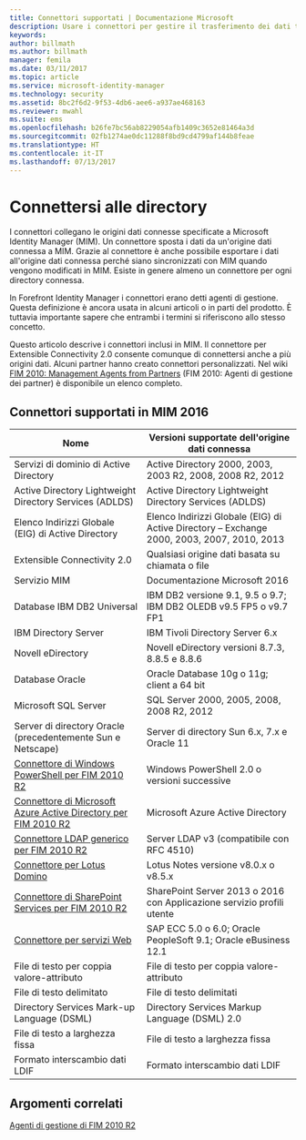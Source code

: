 ```yaml
---
title: Connettori supportati | Documentazione Microsoft
description: Usare i connettori per gestire il trasferimento dei dati tra MIM e le directory.
keywords: 
author: billmath
ms.author: billmath
manager: femila
ms.date: 03/11/2017
ms.topic: article
ms.service: microsoft-identity-manager
ms.technology: security
ms.assetid: 8bc2f6d2-9f53-4db6-aee6-a937ae468163
ms.reviewer: mwahl
ms.suite: ems
ms.openlocfilehash: b26fe7bc56ab8229054afb1409c3652e81464a3d
ms.sourcegitcommit: 02fb1274ae0dc11288f8bd9cd4799af144b8feae
ms.translationtype: HT
ms.contentlocale: it-IT
ms.lasthandoff: 07/13/2017
---
```

# Connettersi alle directory
<a id="connect-to-your-directories" class="xliff"></a>

I connettori collegano le origini dati connesse specificate a Microsoft Identity Manager (MIM). Un connettore sposta i dati da un'origine dati connessa a MIM. Grazie al connettore è anche possibile esportare i dati all'origine dati connessa perché siano sincronizzati con MIM quando vengono modificati in MIM. Esiste in genere almeno un connettore per ogni directory connessa.

In Forefront Identity Manager i connettori erano detti agenti di gestione. Questa definizione è ancora usata in alcuni articoli o in parti del prodotto. È tuttavia importante sapere che entrambi i termini si riferiscono allo stesso concetto.

Questo articolo descrive i connettori inclusi in MIM. Il connettore per Extensible Connectivity 2.0 consente comunque di connettersi anche a più origini dati. Alcuni partner hanno creato connettori personalizzati. Nel wiki [FIM 2010: Management Agents from Partners](http://social.technet.microsoft.com/wiki/contents/articles/1589.fim-2010-management-agents-from-partners.aspx) (FIM 2010: Agenti di gestione dei partner) è disponibile un elenco completo.

## Connettori supportati in MIM 2016
<a id="supported-connectors-in-mim-2016" class="xliff"></a>

| Nome | Versioni supportate dell'origine dati connessa |
| ---- | ----------------------------------------------- |
| Servizi di dominio di Active Directory | Active Directory 2000, 2003, 2003 R2, 2008, 2008 R2, 2012 |
| Active Directory Lightweight Directory Services (ADLDS) | Active Directory Lightweight Directory Services (ADLDS) |
| Elenco Indirizzi Globale (EIG) di Active Directory | Elenco Indirizzi Globale (EIG) di Active Directory – Exchange 2000, 2003, 2007, 2010, 2013 |
| Extensible Connectivity 2.0 | Qualsiasi origine dati basata su chiamata o file |
| Servizio MIM | Documentazione Microsoft 2016 |
| Database IBM DB2 Universal | IBM DB2 versione 9.1, 9.5 o 9.7; IBM DB2 OLEDB v9.5 FP5 o v9.7 FP1 |
| IBM Directory Server | IBM Tivoli Directory Server 6.x |
| Novell eDirectory | Novell eDirectory versioni 8.7.3, 8.8.5 e 8.8.6 |
| Database Oracle | Oracle Database 10g o 11g; client a 64 bit |
| Microsoft SQL Server | SQL Server 2000, 2005, 2008, 2008 R2, 2012 |
| Server di directory Oracle (precedentemente Sun e Netscape) | Server di directory Sun 6.x, 7.x e Oracle 11 |
| [Connettore di Windows PowerShell per FIM 2010 R2](https://msdn.microsoft.com/en-us/library/dn640417.aspx) | Windows PowerShell 2.0 o versioni successive |
| [Connettore di Microsoft Azure Active Directory per FIM 2010 R2](https://msdn.microsoft.com/en-us/library/dn511001.aspx) | Microsoft Azure Active Directory |
| [Connettore LDAP generico per FIM 2010 R2](https://msdn.microsoft.com/en-us/library/dn510997.aspx) | Server LDAP v3 (compatibile con RFC 4510) |
| [Connettore per Lotus Domino](https://msdn.microsoft.com/en-us/library/hh859750.aspx) | Lotus Notes versione v8.0.x o v8.5.x |
| [Connettore di SharePoint Services per FIM 2010 R2](https://msdn.microsoft.com/en-us/library/dn511003.aspx) | SharePoint Server 2013 o 2016 con Applicazione servizio profili utente |
| [Connettore per servizi Web](https://www.microsoft.com/en-us/download/details.aspx?id=51495) | SAP ECC 5.0 o 6.0; Oracle PeopleSoft 9.1; Oracle eBusiness 12.1 |
| File di testo per coppia valore-attributo | File di testo per coppia valore-attributo |
| File di testo delimitato | File di testo delimitati |
| Directory Services Mark-up Language (DSML) | Directory Services Markup Language (DSML) 2.0 |
| File di testo a larghezza fissa | File di testo a larghezza fissa |
| Formato interscambio dati LDIF | Formato interscambio dati LDIF |

## Argomenti correlati
<a id="related-topics" class="xliff"></a>

[Agenti di gestione di FIM 2010 R2](https://technet.microsoft.com/library/jj133885.aspx)
